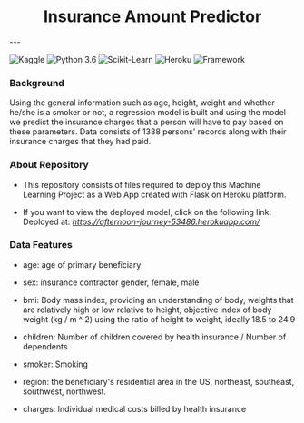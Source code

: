<div align="center"><h1>Insurance Amount Predictor</h1></div>
---

![Kaggle](https://img.shields.io/badge/Dataset-Kaggle-blue) ![Python 3.6](https://img.shields.io/badge/Python-3.6-brightgreen) 
![Scikit-Learn](https://img.shields.io/badge/Library-Scikit_Learn-orange.svg) ![Heroku](https://img.shields.io/badge/Deployment-Heroku-yellow) 
![Framework](https://img.shields.io/badge/Web--Framework-Flask_1.1.2-green)

### Background
Using the general information such as age, height, weight and whether he/she is a smoker or not, a regression model is built and using the model we predict the insurance charges that a person will have to pay based on these parameters. Data consists of 1338 persons' records along with their insurance charges that they had paid.

### About Repository
- This repository consists of files required to deploy this Machine Learning Project as a Web App created with Flask on Heroku platform.

- If you want to view the deployed model, click on the following link:
Deployed at: _https://afternoon-journey-53486.herokuapp.com/_


### Data Features

- age: age of primary beneficiary

- sex: insurance contractor gender, female, male

- bmi: Body mass index, providing an understanding of body, weights that are relatively high or low relative to height,
objective index of body weight (kg / m ^ 2) using the ratio of height to weight, ideally 18.5 to 24.9

- children: Number of children covered by health insurance / Number of dependents

- smoker: Smoking

- region: the beneficiary's residential area in the US, northeast, southeast, southwest, northwest.

- charges: Individual medical costs billed by health insurance
 
